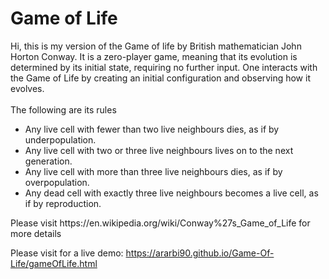 # Game of Life

Hi, this is my version of the Game of life by British mathematician John Horton Conway. It is a zero-player game, meaning that its evolution is determined by its initial state, requiring no further input. One interacts with the Game of Life by creating an initial configuration and observing how it evolves.  
<br/>
The following are its rules
<ul>
<li>Any live cell with fewer than two live neighbours dies, as if by underpopulation.</li>
<li>Any live cell with two or three live neighbours lives on to the next generation.</li>
<li>Any live cell with more than three live neighbours dies, as if by overpopulation.</li>
<li>Any dead cell with exactly three live neighbours becomes a live cell, as if by reproduction.</li>
</ul>
Please visit https://en.wikipedia.org/wiki/Conway%27s_Game_of_Life for more details

Please visit for a live demo:
https://ararbi90.github.io/Game-Of-Life/gameOfLife.html
